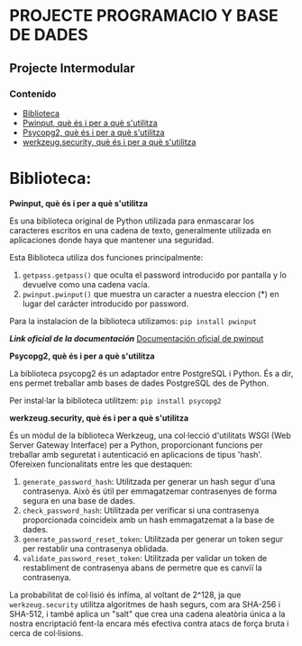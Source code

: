 
# PROJECTE PROGRAMACIO Y BASE DE DADES

## Projecte Intermodular

### Contenido

- [Biblioteca](#biblioteca)
- [Pwinput, què és i per a què s'utilitza](#pwinput-què-és-i-per-a-què-sutilitza)
- [Psycopg2, què és i per a què s'utilitza](#psycopg2-què-és-i-per-a-què-sutilitza)
- [werkzeug.security, què és i per a què s'utilitza](#werkzeugsecurity-què-és-i-per-a-què-sutilitza)

#  **Biblioteca:**

**Pwinput, què és i per a què s'utilitza**

Es una biblioteca original de Python utilizada para enmascarar los caracteres escritos en una cadena de texto, generalmente utilizada en aplicaciones donde haya que mantener una seguridad.

Esta Biblioteca utiliza dos funciones principalmente:
1. `getpass.getpass()` que oculta el password introducido por pantalla y lo devuelve como una cadena vacía.
2. `pwinput.pwinput()` que muestra un caracter a nuestra eleccion (*) en lugar del carácter introducido por password.

Para la instalacion de la biblioteca utilizamos:
`pip install pwinput`

***Link oficial de la documentación***
[Documentación oficial de pwinput](https://pypi.org/project/pwinput/)


**Psycopg2, què és i per a què s'utilitza**

La biblioteca psycopg2 és un adaptador entre PostgreSQL i Python. És a dir, ens permet treballar amb bases de dades PostgreSQL des de Python.

Per instal·lar la biblioteca utilitzem:
`pip install psycopg2`

**werkzeug.security, què és i per a què s'utilitza**

És un mòdul de la biblioteca Werkzeug, una col·lecció d'utilitats WSGI (Web Server Gateway Interface) per a Python, proporcionant funcions per treballar amb seguretat i autenticació en aplicacions de tipus 'hash'.
Ofereixen funcionalitats entre les que destaquen:

1. `generate_password_hash`: Utilitzada per generar un hash segur d'una contrasenya. Això és útil per emmagatzemar contrasenyes de forma segura en una base de dades.
2. `check_password_hash`: Utilitzada per verificar si una contrasenya proporcionada coincideix amb un hash emmagatzemat a la base de dades.
3. `generate_password_reset_token`: Utilitzada per generar un token segur per restablir una contrasenya oblidada.
4. `validate_password_reset_token`: Utilitzada per validar un token de restabliment de contrasenya abans de permetre que es canviï la contrasenya.

La probabilitat de col·lisió és infíma, al voltant de 2^128, ja que `werkzeug.security` utilitza algoritmes de hash segurs, com ara SHA-256 i SHA-512, i també aplica un "salt" que crea una cadena aleatòria única a la nostra encriptació fent-la encara més efectiva contra atacs de força bruta i cerca de col·lisions.

